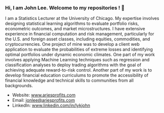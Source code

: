 ### Hi, I am John Lee. Welcome to my repositories ! 👋

I am a Statistics Lecturer at the University of Chicago. My expertise involves designing statistical learning algorithms to evaluate portfolio risks, econometric outcomes, and market microstructures. I have extensive experience in financial computation and risk management, particularly for the U.S. and foreign asset classes, including equities, commodities, and cryptocurrencies. One project of mine was to develop a client web application to evaluate the probabilities of extreme losses and identifying optimal portfolios under dynamic economic climates. One part of my work involves applying Machine Learning techniques such as regression and classification analyses to deploy trading algorithms with the goal of achieving adequate reward-to-risk control. Another part of my work is to develop financial education curriculums to promote the accessibility of financial knowledge and technical skills to communities from all backgrounds.

- Website: www.ariesprofits.com
- Email: jonlee@ariesprofits.com
- LinkedIn: www.linkedin.com/in/lykjohn
